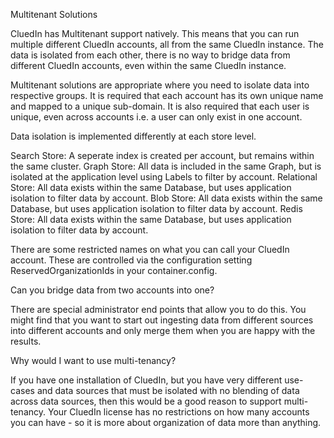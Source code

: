 Multitenant Solutions

CluedIn has Multitenant support natively. This means that you can run multiple different CluedIn accounts, all from the same CluedIn instance. The data is isolated from each other, there is no way to bridge data from different CluedIn accounts, even within the same CluedIn instance. 

Multitenant solutions are appropriate where you need to isolate data into respective groups. It is required that each account has its own unique name and mapped to a unique sub-domain. It is also required that each user is unique, even across accounts i.e. a user can only exist in one account. 

Data isolation is implemented differently at each store level. 

Search Store: A seperate index is created per account, but remains within the same cluster. 
Graph Store: All data is included in the same Graph, but is isolated at the application level using Labels to filter by account. 
Relational Store: All data exists within the same Database, but uses application isolation to filter data by account. 
Blob Store: All data exists within the same Database, but uses application isolation to filter data by account. 
Redis Store: All data exists within the same Database, but uses application isolation to filter data by account. 

There are some restricted names on what you can call your CluedIn account. These are controlled via the configuration setting ReservedOrganizationIds in your container.config.

Can you bridge data from two accounts into one?

There are special administrator end points that allow you to do this. You might find that you want to start out ingesting data from different sources into different accounts and only merge them when you are happy with the results. 

Why would I want to use multi-tenancy?

If you have one installation of CluedIn, but you have very different use-cases and data sources that must be isolated with no blending of data across data sources, then this would be a good reason to support multi-tenancy. Your CluedIn license has no restrictions on how many accounts you can have - so it is more about organization of data more than anything.